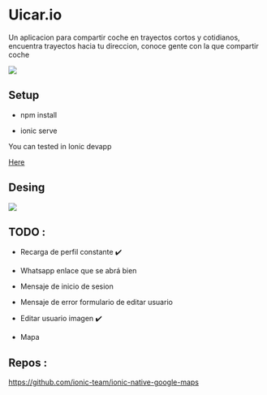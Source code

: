 # Uicar.io 

Un aplicacion para compartir coche en trayectos cortos y cotidianos, encuentra trayectos hacia tu direccion, conoce gente con la que compartir coche


<img src="https://github.com/davidbarrero38/Uicar/blob/master/src/assets/icons/logopeque.png?raw=true">
 
## Setup 


* npm install 

* ionic serve 

You can tested in Ionic devapp

<a href="https://ionicframework.com/docs/appflow/devapp/">Here</a>

## Desing


<img src="https://github.com/davidbarrero38/Uicar/blob/master/src/assets/icons/canvas2.png?raw=true">

## TODO :

- Recarga de perfil constante    ✔️ 

- Whatsapp enlace que se abrá bien

- Mensaje de inicio de sesion 

- Mensaje de error formulario de editar usuario

- Editar usuario imagen    ✔️ 

- Mapa


## Repos :

https://github.com/ionic-team/ionic-native-google-maps

